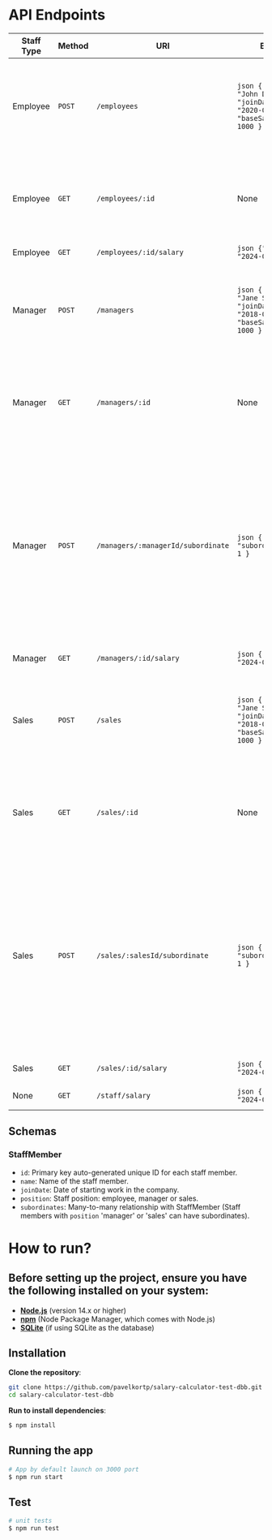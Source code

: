 # API Endpoints

| Staff Type | Method | URI                                | Body                                                                               | Response                                                                                                                                                                                                                                                                                       |
|------------|--------|------------------------------------|------------------------------------------------------------------------------------|------------------------------------------------------------------------------------------------------------------------------------------------------------------------------------------------------------------------------------------------------------------------------------------------|
| Employee   | `POST` | `/employees`                       | ```json { "name": "John Doe", "joinDate": "2020-01-01", "baseSalary": 1000 } ```   | The created `Employee` object    ```json { "id":1, "name": "John Doe", "joinDate": "2020-01-01", "baseSalary": 1000, "position": "employee" } ```                                                                                                                                              |
| Employee   | `GET`  | `/employees/:id`                   | None                                                                               | The `Employee` object    ```json { "id":1, "name": "John Doe", "joinDate": "2020-01-01", "baseSalary": 1000, "position": "employee" } ```                                                                                                                                                      |
| Employee   | `GET`  | `/employees/:id/salary`            | ```json {"date": "2024-01-01"}```                                                  | ```json { "salary":1120 } ```                                                                                                                                                                                                                                                                  |
| Manager    | `POST` | `/managers`                        | ```json { "name": "Jane Smith", "joinDate": "2018-01-01", "baseSalary": 1000 } ``` | The created `Manager` object     ```json { "id":2, "name": "Jane Smith", "joinDate": "2018-01-01", "baseSalary": 1000, "position": "manager" } ```                                                                                                                                             |
| Manager    | `GET`  | `/managers/:id`                    | None                                                                               | The `Manager` object  ```json { "id":2, "name": "Jane Smith", "joinDate": "2018-01-01", "baseSalary": 1000, "position": "manager" } ```                                                                                                                                                        |
| Manager    | `POST` | `/managers/:managerId/subordinate` | ```json { "subordinateId": 1 } ```                                                 | The updated `Manager` object with the new subordinate ```json { "id":2, "name": "Jane Smith", "joinDate": "2018-01-01", "baseSalary": 1000, "position": "manager", "subordinates":[{ "id":1, "name": "John Doe", "joinDate": "2020-01-01", "baseSalary": 1000, "position": "employee" }] } ``` |
| Manager    | `GET`  | `/managers/:id/salary`             | ```json { "date": "2024-01-01" } ```                                               | ```json { "salary": 1125,6 } ```                                                                                                                                                                                                                                                               |
| Sales      | `POST` | `/sales`                           | ```json { "name": "Jane Smith", "joinDate": "2018-01-01", "baseSalary": 1000 } ``` | The created `Sales` object     ```json { "id":3, "name": "Jane Smith", "joinDate": "2018-01-01", "baseSalary": 1000, "position": "sales" } ```                                                                                                                                                 |
| Sales      | `GET`  | `/sales/:id`                       | None                                                                               | The `Sales` object  ```json { "id":2, "name": "Jane Smith", "joinDate": "2018-01-01", "baseSalary": 1000, "position": "sales" } ```                                                                                                                                                            |
| Sales      | `POST` | `/sales/:salesId/subordinate`      | ```json { "subordinateId": 1 } ```                                                 | The updated `Sales` object with the new subordinate ```json { "id":2, "name": "Jane Smith", "joinDate": "2018-01-01", "baseSalary": 1000, "position": "sales", "subordinates":[{ "id":1, "name": "John Doe", "joinDate": "2020-01-01", "baseSalary": 1000, "position": "employee" }] } ```     |
| Sales      | `GET`  | `/sales/:id/salary`                | ```json { "date": "2024-01-01" } ```                                               | ```json { "salary": 1125,6 } ```                                                                                                                                                                                                                                                               |
| None       | `GET`  | `/staff/salary`                    | ```json { "date": "2024-01-01" } ```                                               | ```json { "totalSalary": 1125,6 } ```                                                                                                                                                                                                                                                          |

## Schemas
### StaffMember
- `id`: Primary key auto-generated unique ID for each staff member.
- `name`: Name of the staff member.
- `joinDate`: Date of starting work in the company.
- `position`: Staff position: employee, manager or sales.
- `subordinates`: Many-to-many relationship with StaffMember (Staff members with `position` 'manager' or 'sales' can have subordinates).

# How to run?

## Before setting up the project, ensure you have the following installed on your system:

- **[Node.js](https://nodejs.org/en)** (version 14.x or higher)
- **[npm](https://www.npmjs.com/)** (Node Package Manager, which comes with Node.js)
- **[SQLite](https://www.sqlite.org/)** (if using SQLite as the database)

## Installation

**Clone the repository**:
   ```bash
   git clone https://github.com/pavelkortp/salary-calculator-test-dbb.git
   cd salary-calculator-test-dbb
```
**Run to install dependencies**:
```bash
$ npm install
```

## Running the app
```bash
# App by default launch on 3000 port
$ npm run start
```

## Test

```bash
# unit tests
$ npm run test
```
